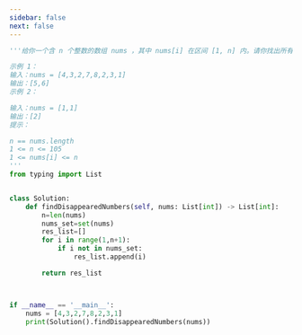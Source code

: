 ```yaml
---
sidebar: false
next: false
---
```

<BlogInfo/>






```python
'''给你一个含 n 个整数的数组 nums ，其中 nums[i] 在区间 [1, n] 内。请你找出所有在 [1, n] 范围内但没有出现在 nums 中的数字，并以数组的形式返回结果。

示例 1：
输入：nums = [4,3,2,7,8,2,3,1]
输出：[5,6]
示例 2：

输入：nums = [1,1]
输出：[2]
提示：

n == nums.length
1 <= n <= 105
1 <= nums[i] <= n
'''
from typing import List


class Solution:
    def findDisappearedNumbers(self, nums: List[int]) -> List[int]:
        n=len(nums)
        nums_set=set(nums)
        res_list=[]
        for i in range(1,n+1):
            if i not in nums_set:
                res_list.append(i)

        return res_list



if __name__ == '__main__':
    nums = [4,3,2,7,8,2,3,1]
    print(Solution().findDisappearedNumbers(nums))

```






<ActionBox />
        
<style>#top-box {margin-top:0.5rem!important;}</style>